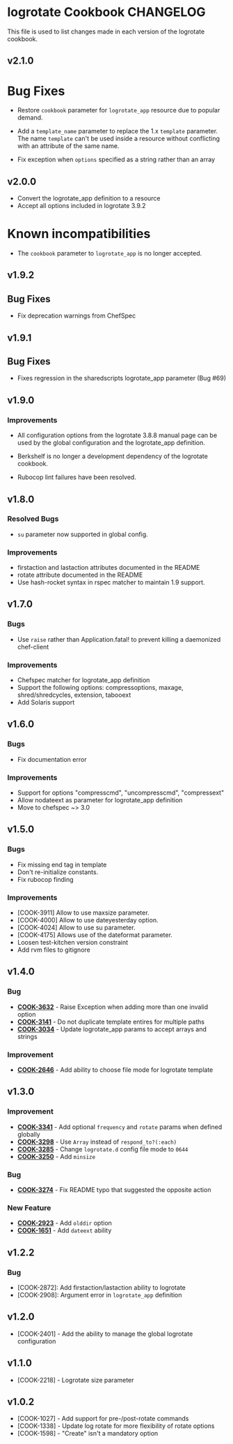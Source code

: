 logrotate Cookbook CHANGELOG
============================
This file is used to list changes made in each version of the
logrotate cookbook.

v2.1.0
------

# Bug Fixes

- Restore `cookbook` parameter for `logrotate_app` resource due to
  popular demand.

- Add a `template_name` parameter to replace the 1.x `template`
  parameter. The name `template` can't be used inside a resource
  without conflicting with an attribute of the same name.

- Fix exception when `options` specified as a string rather than an
  array

v2.0.0
------

- Convert the logrotate_app definition to a resource
- Accept all options included in logrotate 3.9.2

# Known incompatibilities

- The `cookbook` parameter to `logrotate_app` is no longer accepted.


v1.9.2
------

## Bug Fixes

- Fix deprecation warnings from ChefSpec

v1.9.1
------

## Bug Fixes

- Fixes regression in the sharedscripts logrotate_app
  parameter (Bug #69)

v1.9.0
------

### Improvements

- All configuration options from the logrotate 3.8.8 manual page can
be used by the global configuration and the logrotate_app
definition.

- Berkshelf is no longer a development dependency of the
logrotate cookbook.

- Rubocop lint failures have been resolved.




v1.8.0
------

### Resolved Bugs

- `su` parameter now supported in global config.

### Improvements

- firstaction and lastaction attributes documented in the README
- rotate attribute documented in the README
- Use hash-rocket syntax in rspec matcher to maintain 1.9 support.

v1.7.0
------

### Bugs

- Use `raise` rather than Application.fatal! to prevent killing a
  daemonized chef-client

### Improvements

- Chefspec matcher for logrotate_app definition
- Support the following options: compressoptions, maxage,
  shred/shredcycles, extension, tabooext
- Add Solaris support


v1.6.0
------

### Bugs

- Fix documentation error

### Improvements

- Support for options "compresscmd", "uncompresscmd", "compressext"
- Allow nodateext as parameter for logrotate_app definition
- Move to chefspec ~> 3.0

v1.5.0
------

### Bugs
- Fix missing end tag in template
- Don't re-initialize constants.
- Fix rubocop finding

### Improvements
- [COOK-3911] Allow to use maxsize parameter.
- [COOK-4000] Allow to use dateyesterday option.
- [COOK-4024] Allow to use su parameter.
- [COOK-4175] Allows use of the dateformat parameter.
- Loosen test-kitchen version constraint
- Add rvm files to gitignore


v1.4.0
------
### Bug
- **[COOK-3632](https://tickets.chef.io/browse/COOK-3632)** - Raise Exception when adding more than one invalid option
- **[COOK-3141](https://tickets.chef.io/browse/COOK-3141)** - Do not duplicate template entires for multiple paths
- **[COOK-3034](https://tickets.chef.io/browse/COOK-3034)** - Update logrotate_app params to accept arrays and strings

### Improvement
- **[COOK-2646](https://tickets.chef.io/browse/COOK-2646)** - Add ability to choose file mode for logrotate template

v1.3.0
------
### Improvement
- **[COOK-3341](https://tickets.chef.io/browse/COOK-3341)** - Add optional `frequency` and `rotate` params when defined globally
- **[COOK-3298](https://tickets.chef.io/browse/COOK-3298)** - Use `Array` instead of `respond_to?(:each)`
- **[COOK-3285](https://tickets.chef.io/browse/COOK-3285)** - Change `logrotate.d` config file mode to `0644`
- **[COOK-3250](https://tickets.chef.io/browse/COOK-3250)** - Add `minsize`

### Bug
- **[COOK-3274](https://tickets.chef.io/browse/COOK-3274)** - Fix README typo that suggested the opposite action

### New Feature
- **[COOK-2923](https://tickets.chef.io/browse/COOK-2923)** - Add `olddir` option
- **[COOK-1651](https://tickets.chef.io/browse/COOK-1651)** - Add `dateext` ability

v1.2.2
-----
### Bug
- [COOK-2872]: Add firstaction/lastaction ability to logrotate
- [COOK-2908]: Argument error in `logrotate_app` definition

v1.2.0
-----
- [COOK-2401] - Add the ability to manage the global logrotate configuration

v1.1.0
-----
- [COOK-2218] - Logrotate size parameter

v1.0.2
-----
- [COOK-1027] - Add support for pre-/post-rotate commands
- [COOK-1338] - Update log rotate for more flexibility of rotate options
- [COOK-1598] - "Create" isn't a mandatory option
